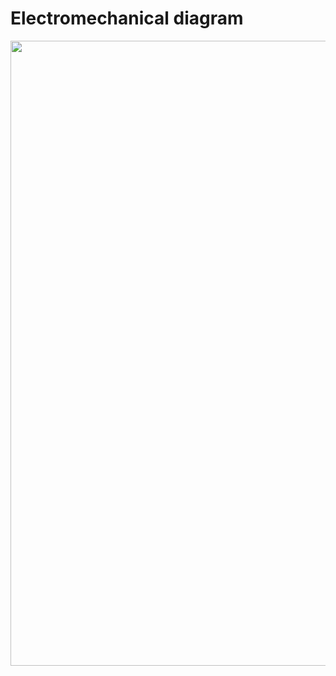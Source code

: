 Electromechanical diagram
====

<p align="center">
  <img src="https://github.com/user-attachments/assets/9121bd2e-e1ac-4181-a03c-e2d594dfc9b2" width="1000">
</p>
